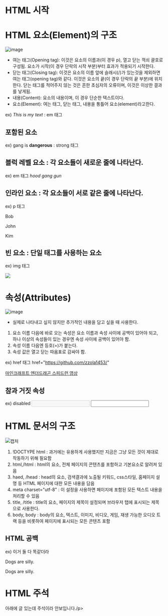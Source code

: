 <h1>HTML 시작</h1>

# HTML 요소(Element)의 구조
![image](https://github.com/zzola1453/zzola1453github.io/assets/71739885/2bfb65df-fe0b-4522-b869-fcd91c2261a6)
* 여는 태그(Opening tag): 이것은 요소의 이름과(이 경우 p), 열고 닫는 꺽쇠 괄호로 구성됨. 요소가 시작(이 경우 단락의 시작 부분)부터 효과가 적용되기 시작한다.
* 닫는 태그(Closing tag): 이것은 요소의 이름 앞에 슬래시(/)가 있는것을 제외하면 여는 태그(opening tag)와 같다. 이것은 요소의 끝(이 경우 단락의 끝 부분)에 위치한다. 닫는 태그를 적어주지 않는 것은 흔한 초심자의 오류이며, 이것은 이상한 결과를 낳게됨.
* 내용(Content): 요소의 내용이며, 이 경우 단순한 텍스트이다.
* 요소(Element): 여는 태그, 닫는 태그, 내용을 통틀어 요소(element)라고한다.

ex)
<em>This is my text</em> : em 태그
## 포함된 요소
ex)
gang is <strong>dangerous</strong> : strong 태그
## 블럭 레벨 요소 : 각 요소들이 새로운 줄에 나타난다.
ex) em 태그
<em>hood</em>
<em>gang</em>
<em>gun</em>
## 인라인 요소 : 각 요소들이 서로 같은 줄에 나타난다.
ex) p 태그
<p>Bob</p>
<p>John</p>
<p>Kim</p>

## 빈 요소 : 단일 태그를 사용하는 요소
ex) img 태그 

<img
  src="https://www.choicenews.co.kr/news/photo/202308/119206_84696_3036.jpg" />

# 속성(Attributes)
![image](https://github.com/zzola1453/zzola1453github.io/assets/71739885/62c07670-6f31-480c-85ea-ff293069ccc1)
* 실제로 나타내고 싶지 않지만 추가적인 내용을 담고 싶을 때 사용한다.
1. 요소 이름 다음에 바로 오는 속성은 요소 이름과 속성 사이에 공백이 있어야 되고, 하나 이상의 속성들이 있는 경우엔 속성 사이에 공백이 있어야 함.
2. 속성 이름 다음엔 등호(=)가 붙는다.
3. 속성 값은 열고 닫는 따옴표로 감싸야 함.

ex) href 태그
href="https://github.com/zzola1453/"

<a href="https://www.youtube.com/watch?v=4cshHDL0m34/" target="_blank">마인크래프트 엔더드래곤 스피드런 영상</a>

## 참과 거짓 속성
ex) disabled
<input type="text" disabled />
<input type="text" />

# HTML 문서의 구조
![캡처](https://github.com/zzola1453/zzola1453github.io/assets/71739885/67adfe54-0470-4459-b555-6416f62fa2d2)

1. !DOCTYPE html : 과거에는 유용하게 사용했지만 지금은 그냥 모든 것이 제대로 작동하기 위해 필요함
2. html,/html : html의 요소, 전체 페이지의 콘텐츠를 포함하고 기본요소로 알려져 있음
3. haed, /head : head의 요소, 검색결과에 노출될 키워드, css스타일, 홈페이지 설명 등 HTML 페이지에 대한 모든 내용을 담음
4. meta charset="utf-8" : 이 설정을 사용하면 페이지에 포함된 모든 텍스트 내용을 처리할 수 있음
5. title, /title : title의 요소, 페이지의 제목이 설정되며 브라우저 탭에 표시되는 제목으로 사용한다.
6. body, body : body의 요소, 텍스트, 이미지, 비디오, 게임, 재생 가능한 오디오 트랙 등을 비롯하여 페이지에 표시되는 모든 콘텐츠 포함

## HTML 공백
ex) 이거 둘 다 똑같더라
<p>Dogs are silly.</p>

<p>Dogs        are
         silly.</p>

# HTML 주석
<p>아래에 글 있는데 주석이라 안보입니다./p>
<!-- <p>gang is dangerous!</p> -->



         


